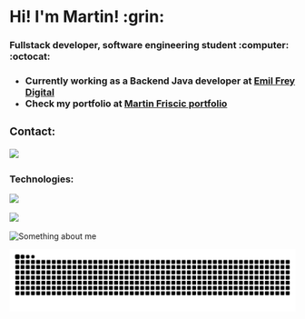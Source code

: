 <h1> Hi! I'm Martin! :grin: </h1>

<h3>Fullstack developer, software engineering student :computer: :octocat: <h3/>

+ Currently working as a Backend Java developer at <a href="https://emilfreydigital.com/">Emil Frey Digital<a/>
+ Check my portfolio at <a href="https://martin-friscic-dev.netlify.app/">Martin Friscic portfolio<a/> 

<h3 align="left">Contact:</h3>
<p align="left">
<a href="https://linkedin.com/in/martin-friščić-6164ab202" target="blank"> <img src="https://skillicons.dev/icons?i=linkedin&theme=dark&perline=10")></a>
</p>

<h3 align="left">Technologies:</h3>

  <p>
     <a href="https://skillicons.dev">
  <img src="https://skillicons.dev/icons?i=next,react,angular,vue,express,cs,laravel,java,docker,kubernetes,azure,figma,kotlin&theme=dark")>
        </a>
    </p>
<!--<h3>My college account:https://github.com/mfriscic20<h3/>-->
 
 ![](https://komarev.com/ghpvc/?username=Fr1k1)
    
![Something about me](https://github-readme-stats.vercel.app/api?username=Fr1k1&&show_icons=true&title_color=ffffff&icon_color=bb2acf&text_color=daf7dc&bg_color=151515)

![Snake animation](https://raw.githubusercontent.com/Fr1k1/Fr1k1/output/github-contribution-grid-snake-dark.svg)

